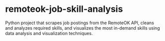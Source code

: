 # remoteok-job-skill-analysis
Python project that scrapes job postings from the RemoteOK API, cleans and analyzes required skills, and visualizes the most in-demand skills using data analysis and visualization techniques.
